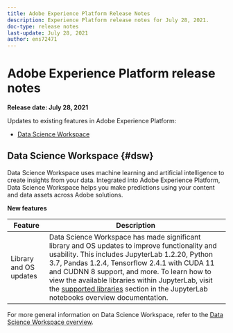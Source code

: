 ```yaml
---
title: Adobe Experience Platform Release Notes
description: Experience Platform release notes for July 28, 2021.
doc-type: release notes
last-update: July 28, 2021
author: ens72471
---
```


# Adobe Experience Platform release notes 

**Release date: July 28, 2021**

Updates to existing features in Adobe Experience Platform:

- [Data Science Workspace](#dsw)

## Data Science Workspace {#dsw}

Data Science Workspace uses machine learning and artificial intelligence to create insights from your data. Integrated into Adobe Experience Platform, Data Science Workspace helps you make predictions using your content and data assets across Adobe solutions.

**New features**

| Feature | Description |
| --- | --- |
| Library and OS updates | Data Science Workspace has made significant library and OS updates to improve functionality and usability. This includes JupyterLab 1.2.20, Python 3.7, Pandas 1.2.4, Tensorflow 2.4.1 with CUDA 11 and CUDNN 8 support, and more. To learn how to view the available libraries within JupyterLab, visit the [supported libraries](../../data-science-workspace/jupyterlab/overview.md#supported-libraries) section in the JupyterLab notebooks overview documentation. |

For more general information on Data Science Workspace, refer to the [Data Science Workspace overview](../../data-science-workspace/home.md).

